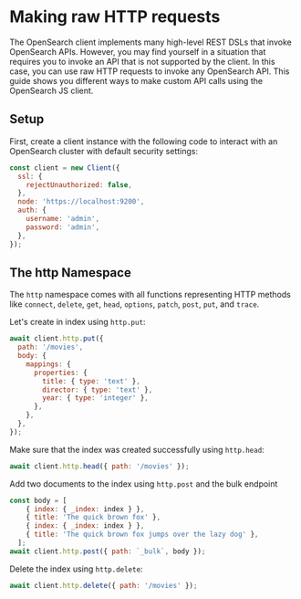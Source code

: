 # Making raw HTTP requests

The OpenSearch client implements many high-level REST DSLs that invoke OpenSearch APIs. However, you may find yourself in a situation that requires you to invoke an API that is not supported by the client. In this case, you can use raw HTTP requests to invoke any OpenSearch API. This guide shows you different ways to make custom API calls using the OpenSearch JS client.

## Setup
First, create a client instance with the following code to interact with an OpenSearch cluster with default security settings:

```javascript
const client = new Client({
  ssl: {
    rejectUnauthorized: false,
  },
  node: 'https://localhost:9200',
  auth: {
    username: 'admin',
    password: 'admin',
  },
});
```

## The http Namespace
The `http` namespace comes with all functions representing HTTP methods like `connect`, `delete`, `get`, `head`, `options`, `patch`, `post`, `put`, and `trace`.

Let's create in index using `http.put`:
```javascript
await client.http.put({
  path: '/movies',
  body: {
    mappings: {
      properties: {
        title: { type: 'text' },
        director: { type: 'text' },
        year: { type: 'integer' },
      },
    },
  },
});
```

Make sure that the index was created successfully using `http.head`:
    
```javascript
await client.http.head({ path: '/movies' });
```

Add two documents to the index using `http.post` and the bulk endpoint
```javascript
const body = [
    { index: { _index: index } },
    { title: 'The quick brown fox' },
    { index: { _index: index } },
    { title: 'The quick brown fox jumps over the lazy dog' },
  ];
await client.http.post({ path: `_bulk`, body });
```

Delete the index using `http.delete`:
```javascript
await client.http.delete({ path: '/movies' });
```
